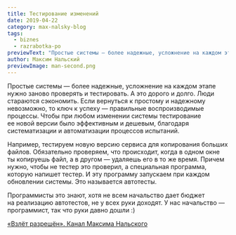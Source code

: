 ```yaml
---
title: Тестирование изменений
date: 2019-04-22
category: max-nalsky-blog
tags:
  - biznes
  - razrabotka-po
previewText: "Простые системы — более надежные, усложнение на каждом этапе нужно заново проверять и тестировать. А это дорого и долго. Люди стараются сэкономить. Если вернуться к простому и надежному невозможно, то ключ к успеху — правильные воспроизводимые процессы. Чтобы при любом изменении системы тестирование ее новой версии было эффективным и дешевым, благодаря систематизации и автоматизации процессов испытаний."
author: Максим Нальский
previewImage: man-second.png
---
```

Простые системы — более надежные, усложнение на каждом этапе нужно заново проверять и тестировать. А это дорого и долго. Люди стараются сэкономить. Если вернуться к простому и надежному невозможно, то ключ к успеху — правильные воспроизводимые процессы. Чтобы при любом изменении системы тестирование ее новой версии было эффективным и дешевым, благодаря систематизации и автоматизации процессов испытаний.

Например, тестируем новую версию сервиса для копирования больших файлов. Обязательно проверяем, что происходит, когда в одном окне ты копируешь файл, а в другом — удаляешь его в то же время. Причем нужно, чтобы не тестер это проверил, а специальная программа, которую напишет тестер. И эту программу запускаем при каждом обновлении системы. Это называется автотесты.

Программисты это знают, хотя не всем начальство дает бюджет на реализацию автотестов, не у всех руки доходят. У нас начальство — программист, так что руки давно дошли :)

[«Взлёт разрешён». Канал Максима Нальского](https://t.me/clearfortakeoff)